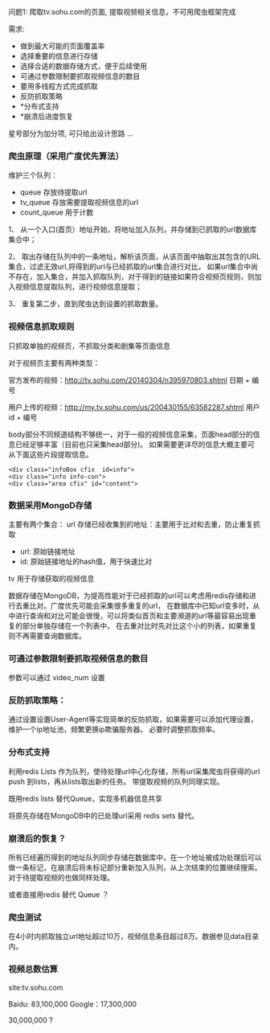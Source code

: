 问题1: 爬取tv.sohu.com的页面, 提取视频相关信息，不可用爬虫框架完成

需求:

* 做到最大可能的页面覆盖率
* 选择重要的信息进行存储
* 选择合适的数据存储方式，便于后续使用
* 可通过参数限制要抓取视频信息的数目
* 要用多线程方式完成抓取
* 反防抓取策略
* *分布式支持
* *崩溃后进度恢复

星号部分为加分项, 可只给出设计思路 ...




### 爬虫原理（采用广度优先算法）

维护三个队列：

* queue         存放待提取url
* tv_queue      存放需要提取视频信息的url
* count_queue   用于计数

1、 从一个入口(首页）地址开始，将地址加入队列，并存储到已抓取的url数据库集合中；

2、 取出存储在队列中的一条地址，解析该页面，从该页面中抽取出其包含的URL集合，过滤无效url,将得到的url与已经抓取的url集合进行对比，
    如果url集合中尚不存在，加入集合，并加入抓取队列，对于得到的链接如果符合视频页规则，则加入视频信息提取队列，进行视频信息提取；

3、 重复第二步，直到爬虫达到设置的抓取数量。



### 视频信息抓取规则

只抓取单独的视频页，不抓取分类和剧集等页面信息

对于视频页主要有两种类型：

官方发布的视频：http://tv.sohu.com/20140304/n395970803.shtml
日期 + 编号

用户上传的视频：http://my.tv.sohu.com/us/200430155/63582287.shtml
用户id + 编号


body部分不同频道结构不够统一，对于一般的视频信息采集，页面head部分的信息已经足够丰富（目前也只采集head部分)。
如果需要更详尽的信息大概主要可从下面这些片段提取信息。

    <div class="infoBox cfix  id=info">
    <div class="info info-con">
    <div class="area cfix" id="content">



### 数据采用MongoD存储

主要有两个集合：
url   存储已经收集到的地址：主要用于比对和去重，防止重复抓取

* url: 原始链接地址
* id: 原始链接地址的hash值，用于快速比对


tv    用于存储获取的视频信息

数据存储在MongoDB，为提高性能对于已经抓取的url可以考虑用redis存储和进行去重比对。广度优先可能会采集很多重复的url，
在数据库中已知url变多时，从中进行查询和对比可能会很慢，可以将类似首页和主要濒道的url等最容易出现重复的部分单独存储在一个列表中，
在去重对比时先对比这个小的列表，如果重复则不再需要查询数据库。


### 可通过参数限制要抓取视频信息的数目
参数可以通过 video_num 设置


### 反防抓取策略：
通过设置设置User-Agent等实现简单的反防抓取，如果需要可以添加代理设置，维护一个ip地址池，频繁更换ip欺骗服务器。
必要时调整抓取频率。


### 分布式支持

利用redis Lists 作为队列，使待处理url中心化存储，所有url采集爬虫将获得的url push 到lists，再从lists取出新的任务。
带提取视频的队列同理实现。

既用redis lists 替代Queue，实现多机器信息共享

将原先存储在MongoDB中的已处理url采用 redis sets 替代。


### 崩溃后的恢复？

所有已经遍历得到的地址队列同步存储在数据库中，在一个地址被成功处理后可以做一条标记，在崩溃后将未标记部分重新加入队列，从上次结束的位置继续搜索。
对于待提取视频的也做同样处理。

或者直接用redis 替代 Queue ？


### 爬虫测试

在4小时内抓取独立url地址超过10万，视频信息条目超过8万。数据参见data目录内。



### 视频总数估算

site:tv.sohu.com

Baidu: 83,100,000
Google：17,300,000

30,000,000 ?